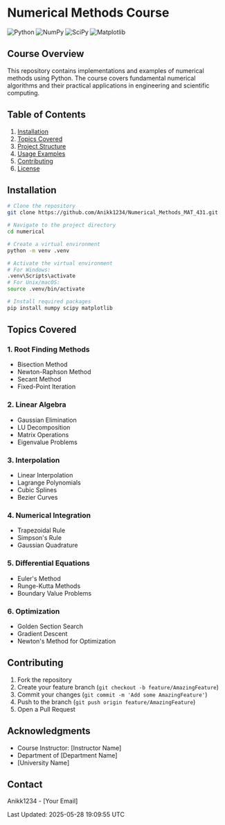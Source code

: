 # Numerical Methods Course

![Python](https://img.shields.io/badge/Python-3.9%2B-blue)
![NumPy](https://img.shields.io/badge/NumPy-Latest-green)
![SciPy](https://img.shields.io/badge/SciPy-Latest-green)
![Matplotlib](https://img.shields.io/badge/Matplotlib-Latest-orange)

## Course Overview

This repository contains implementations and examples of numerical methods using Python. The course covers fundamental numerical algorithms and their practical applications in engineering and scientific computing.

## Table of Contents

1. [Installation](#installation)
2. [Topics Covered](#topics-covered)
3. [Project Structure](#project-structure)
4. [Usage Examples](#usage-examples)
5. [Contributing](#contributing)
6. [License](#license)

## Installation

```bash
# Clone the repository
git clone https://github.com/Anikk1234/Numerical_Methods_MAT_431.git

# Navigate to the project directory
cd numerical

# Create a virtual environment
python -m venv .venv

# Activate the virtual environment
# For Windows:
.venv\Scripts\activate
# For Unix/macOS:
source .venv/bin/activate

# Install required packages
pip install numpy scipy matplotlib
```

## Topics Covered

### 1. Root Finding Methods
- Bisection Method
- Newton-Raphson Method
- Secant Method
- Fixed-Point Iteration

### 2. Linear Algebra
- Gaussian Elimination
- LU Decomposition
- Matrix Operations
- Eigenvalue Problems

### 3. Interpolation
- Linear Interpolation
- Lagrange Polynomials
- Cubic Splines
- Bezier Curves

### 4. Numerical Integration
- Trapezoidal Rule
- Simpson's Rule
- Gaussian Quadrature

### 5. Differential Equations
- Euler's Method
- Runge-Kutta Methods
- Boundary Value Problems

### 6. Optimization
- Golden Section Search
- Gradient Descent
- Newton's Method for Optimization




## Contributing

1. Fork the repository
2. Create your feature branch (`git checkout -b feature/AmazingFeature`)
3. Commit your changes (`git commit -m 'Add some AmazingFeature'`)
4. Push to the branch (`git push origin feature/AmazingFeature`)
5. Open a Pull Request


## Acknowledgments

- Course Instructor: [Instructor Name]
- Department of [Department Name]
- [University Name]

## Contact

Anikk1234 - [Your Email]

Last Updated: 2025-05-28 19:09:55 UTC
